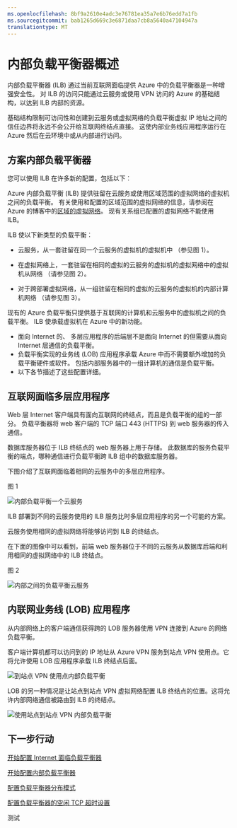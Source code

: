 ```yaml
---
ms.openlocfilehash: 8bf9a2610e4adc3e76781ea35a7e6b76edd7a1fb
ms.sourcegitcommit: bab1265d669c3e6871daa7cb8a5640a47104947a
translationtype: MT
---
```


<properties 
   pageTitle="内部负载平衡器概述 |Microsoft Azure"
   description="对于内部负载平衡器和它的功能的概述。Azure 和可能的方案，来配置内部终结点的负载平衡器工作原理"
   services="load-balancer"
   documentationCenter="na"
   authors="joaoma"
   manager="adinah"
   editor="tysonn" />
<tags 
   ms.service="load-balancer"
   ms.devlang="na"
   ms.topic="article"
   ms.tgt_pltfrm="na"
   ms.workload="infrastructure-services"
   ms.date="08/12/2015"
   ms.author="joaoma" />


# 内部负载平衡器概述

内部负载平衡器 (ILB) 通过当前互联网面临提供 Azure 中的负载平衡器是一种增强安全性。 对 ILB 的访问只能通过云服务或使用 VPN 访问的 Azure 的基础结构，以达到 ILB 内部的资源。
            
基础结构限制可访问性和创建到云服务或虚拟网络的负载平衡虚拟 IP 地址之间的信任边界将永远不会公开给互联网终结点直接。 这使内部业务线应用程序运行在 Azure 然后在云环境中或从内部进行访问。

## 方案内部负载平衡器

您可以使用 ILB 在许多新的配置，包括以下︰

Azure 内部负载平衡 (ILB) 提供驻留在云服务或使用区域范围的虚拟网络的虚拟机之间的负载平衡。 有关使用和配置的区域范围的虚拟网络的信息，请参阅在 Azure 的博客中的[区域的虚拟网络](http://azure.microsoft.com/blog/2014/05/14/regional-virtual-networks/)。 现有关系组已配置的虚拟网络不能使用 ILB。

ILB 使以下新类型的负载平衡︰

- 云服务，从一套驻留在同一个云服务的虚拟机的虚拟机中 （参见图 1）。

- 在虚拟网络上，一套驻留在相同的虚拟的云服务的虚拟机的虚拟网络中的虚拟机从网络 （请参见图 2）。

- 对于跨部署虚拟网络，从一组驻留在相同的虚拟的云服务的虚拟机的内部计算机网络 （请参见图 3）。

现有的 Azure 负载平衡只提供基于互联网的计算机和云服务中的虚拟机之间的负载平衡。 ILB 使承载虚拟机在 Azure 中的新功能。

- 面向 Internet 的、 多层应用程序的后端层不是面向 Internet 的但需要从面向 Internet 层通信的负载平衡。
- 负载平衡实现的业务线 (LOB) 应用程序承载 Azure 中而不需要额外增加的负载平衡硬件或软件。
包括内部服务器中的一组计算机的通信是负载平衡。 
- 以下各节描述了这些配置详细。

## 互联网面临多层应用程序


Web 层 Internet 客户端具有面向互联网的终结点，而且是负载平衡的组的一部分。 负载平衡器将 web 客户端的 TCP 端口 443 (HTTPS) 到 web 服务器的传入通信。

数据库服务器位于 ILB 终结点的 web 服务器上用于存储。 此数据库的服务负载平衡的端点，哪种通信进行负载平衡跨 ILB 组中的数据库服务器。

下图介绍了互联网面临着相同的云服务中的多层应用程序。 

图 1

![内部负载平衡一个云服务](./media/load-balancer-internal-overview/IC736321.png)

ILB 部署到不同的云服务使用的 ILB 服务比时多层应用程序的另一个可能的方案。

云服务使用相同的虚拟网络将能够访问到 ILB 的终结点。

在下面的图像中可以看到，前端 web 服务器位于不同的云服务从数据库后端和利用相同的虚拟网络中的 ILB 终结点。

图 2

![内部之间的负载平衡云服务](./media/load-balancer-internal-overview/IC744147.png)

## 内联网业务线 (LOB) 应用程序

从内部网络上的客户端通信获得跨的 LOB 服务器使用 VPN 连接到 Azure 的网络负载平衡。

客户端计算机都可以访问到的 IP 地址从 Azure VPN 服务到站点 VPN 使用点。它将允许使用 LOB 应用程序承载 ILB 终结点后面。


![到站点 VPN 使用点内部负载平衡](./media/load-balancer-internal-overview/IC744148.png)

LOB 的另一种情况是让站点到站点 VPN 虚拟网络配置 ILB 终结点的位置。这将允许内部网络通信被路由到 ILB 的终结点。

![使用站点到站点 VPN 内部负载平衡](./media/load-balancer-internal-overview/IC744150.png)


## 下一步行动

[开始配置 Internet 面临负载平衡器](load-balancer-internet-getstarted.md)

[开始配置内部负载平衡器](load-balancer-internal-getstarted.md)

[配置负载平衡器分布模式](load-balancer-distribution-mode.md)

[配置负载平衡器的空闲 TCP 超时设置](load-balancer-tcp-idle-timeout.md)

 
测试
